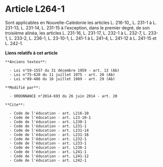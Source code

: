 # Article L264-1

Sont applicables en Nouvelle-Calédonie les articles L. 216-10,, 
L. 231-1 à L. 231-13, L. 231-14, L. 231-15 à l'exception, dans le premier degré, de son troisième alinéa, les articles L.
231-16, L. 231-17, 
L. 232-1 à L. 232-7, L. 233-1, L. 233-2, L. 236-1, L. 23-10-1, L. 241-1 à L. 241-4, L. 241-12 à L. 241-15 et L. 242-1.

**Liens relatifs à cet article**

	**Anciens textes**:

	  - Loi n°59-1557 du 31 décembre 1959 - art. 13 (Ab)
	  - Loi n°75-620 du 11 juillet 1975 - art. 20 (Ab)
	  - Loi n°89-486 du 10 juillet 1989 - art. 29 (Ab)

	**Modifié par**:

	  - ORDONNANCE n°2014-693 du 26 juin 2014 - art. 20

	**Cite**:

	  - Code de l'éducation - art. L216-10
	  - Code de l'éducation - art. L23-10-1
	  - Code de l'éducation - art. L230-1
	  - Code de l'éducation - art. L231-1
	  - Code de l'éducation - art. L231-14
	  - Code de l'éducation - art. L231-16
	  - Code de l'éducation - art. L232-1
	  - Code de l'éducation - art. L233-1
	  - Code de l'éducation - art. L236-1
	  - Code de l'éducation - art. L241-1
	  - Code de l'éducation - art. L241-12
	  - Code de l'éducation - art. L242-1
